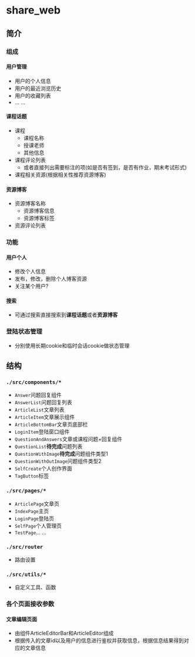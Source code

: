 # share_web
## 简介
### 组成
#### 用户管理  
- 用户的个人信息
- 用户的最近浏览历史
- 用户的收藏列表
- ... ...
#### 课程话题  
- 课程
  - 课程名称
  - 授课老师
  - 其他信息
- 课程评论列表
  - 或者直接列出需要标注的项(如是否有签到，是否有作业，期末考试形式)
- 课程相关资源(根据相关性推荐资源博客)  
#### 资源博客  
- 资源博客名称  
  - 资源博客信息
  - 资源博客标签
- 资源评论列表  

### 功能
#### 用户个人
- 修改个人信息
- 发布，修改，删除个人博客资源  
- 关注某个用户?
#### 搜索
- 可通过搜索直接搜索到**课程话题**或者**资源博客**  

### 登陆状态管理  
- 分别使用长期cookie和临时会话cookie做状态管理  

## 结构
### `./src/components/*`
- `Answer`问题回复组件
- `AnswerList`问题回复列表
- `ArticleList`文章列表
- `ArticleItem`文章展示组件
- `ArticleBottomBar`文章页底部栏
- `LoginItem`登陆窗口组件
- `QuestionAndAnswers`文章或课程问题+回复组件
- `QuestionList`**待完成**问题列表
- `QuestionWithImage`**待完成**问题组件类型1
- `QuestionWithOutImage`问题组件类型2
- `SelfCreate`个人创作界面
- `TagButton`标签
### `./src/pages/*`
- `ArticlePage`文章页
- `IndexPage`主页
- `LoginPage`登陆页
- `SelfPage`个人管理页
- `TestPage`... ...
### `./src/router`
- 路由设置
### `./src/utils/*`
- 自定义工具、函数  

### 各个页面接收参数
#### 文章编辑页面  
- 由组件ArticleEditorBar和ArticleEditor组成
- 根据传入的文章id以及用户的信息进行鉴权并获取信息，根据信息结果得到对应的文章信息



